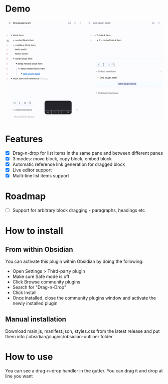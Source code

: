 # Demo

![Demo](demo/demo.gif)

# Features

-   [x] Drag-n-drop for list items in the same pane and between different panes
-   [x] 3 modes: move block, copy block, embed block
-   [x] Automatic reference link generation for dragged block
-   [x] Live editor support
-   [x] Multi-line list items support

# Roadmap

-   [ ] Support for arbitrary block dragging - paragraphs, headings etc

# How to install

## From within Obsidian

You can activate this plugin within Obsidian by doing the following:

-   Open Settings > Third-party plugin
-   Make sure Safe mode is off
-   Click Browse community plugins
-   Search for "Drag-n-Drop"
-   Click Install
-   Once installed, close the community plugins window and activate the newly installed plugin

## Manual installation

Download main.js, manifest.json, styles.css from the latest release and put them into <vault>/.obsidian/plugins/obsidian-outliner folder.

# How to use

You can see a drag-n-drop handler in the gutter. You can drag it and drop at line you want
